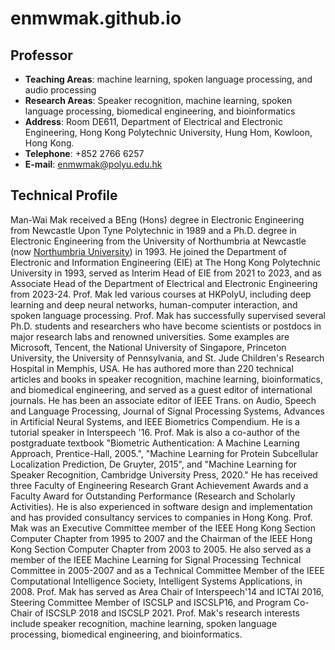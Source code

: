 # enmwmak.github.io

## Professor

* **Teaching Areas**: machine learning, spoken language processing, and audio processing
* **Research Areas**: Speaker recognition, machine learning, spoken language processing, biomedical engineering, and bioinformatics
* **Address**: Room DE611, Department of Electrical and Electronic Engineering, Hong Kong Polytechnic University, Hung Hom, Kowloon, Hong Kong.
* **Telephone**: +852 2766 6257
* **E-mail**: enmwmak@polyu.edu.hk

## Technical Profile
Man-Wai Mak received a BEng (Hons) degree in Electronic Engineering from Newcastle Upon Tyne Polytechnic in 1989 and a Ph.D. degree in Electronic Engineering from the University of Northumbria at Newcastle (now [Northumbria University](http://www.northumbria.ac.uk/)) in 1993. He joined the Department of Electronic and Information Engineering (EIE) at The Hong Kong Polytechnic University in 1993, served as Interim Head of EIE from 2021 to 2023, and as Associate Head of the Department of Electrical and Electronic Engineering from 2023-24. Prof. Mak led various courses at HKPolyU, including deep learning and deep neural networks, human-computer interaction, and spoken language processing. Prof. Mak has successfully supervised several Ph.D. students and researchers who have become scientists or postdocs in major research labs and renowned universities. Some examples are Microsoft, Tencent, the National University of Singapore, Princeton University, the University of Pennsylvania, and St. Jude Children's Research Hospital in Memphis, USA. He has authored more than 220 technical articles and books in speaker recognition, machine learning, bioinformatics, and biomedical engineering, and served as a guest editor of international journals. He has been an associate editor of IEEE Trans. on Audio, Speech and Language Processing, Journal of Signal Processing Systems, Advances in Artificial Neural Systems, and IEEE Biometrics Compendium. He is a tutorial speaker in Interspeech '16. Prof. Mak is also a co-author of the postgraduate textbook "Biometric Authentication: A Machine Learning Approach, Prentice-Hall, 2005.", "Machine Learning for Protein Subcellular Localization Prediction, De Gruyter, 2015", and "Machine Learning for Speaker Recognition, Cambridge University Press, 2020." He has received three Faculty of Engineering Research Grant Achievement Awards and a Faculty Award for Outstanding Performance (Research and Scholarly Activities). He is also experienced in software design and implementation and has provided consultancy services to companies in Hong Kong. Prof. Mak was an Executive Committee member of the IEEE Hong Kong Section Computer Chapter from 1995 to 2007 and the Chairman of the IEEE Hong Kong Section Computer Chapter from 2003 to 2005. He also served as a member of the IEEE Machine Learning for Signal Processing Technical Committee in 2005-2007 and as a Technical Committee Member of the IEEE Computational Intelligence Society, Intelligent Systems Applications, in 2008. Prof. Mak has served as Area Chair of Interspeech'14 and ICTAI 2016, Steering Committee Member of ISCSLP and ISCSLP16, and Program Co-Chair of ISCSLP 2018 and ISCSLP 2021. Prof. Mak's research interests include speaker recognition, machine learning, spoken language processing, biomedical engineering, and bioinformatics.
